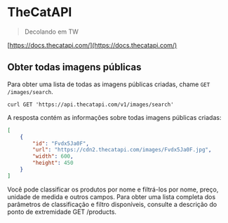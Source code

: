 # TheCatAPI

>
> Decolando em TW
>

[https://docs.thecatapi.com/](https://docs.thecatapi.com/)


## Obter todas imagens públicas

Para obter uma lista de todas as imagens públicas criadas, chame `GET /images/search`.


```cURL
curl GET 'https://api.thecatapi.com/v1/images/search'
```

A resposta contém as informações sobre todas imagens públicas criadas:
```json
[
    {
        "id": "Fvdx5Ja0F",
        "url": "https://cdn2.thecatapi.com/images/Fvdx5Ja0F.jpg",
        "width": 600,
        "height": 450
    }
]
```

Você pode classificar os produtos por nome e filtrá-los por nome, preço, unidade de medida e outros campos. Para obter uma lista completa dos parâmetros de classificação e filtro disponíveis, consulte a descrição do ponto de extremidade GET /products.
